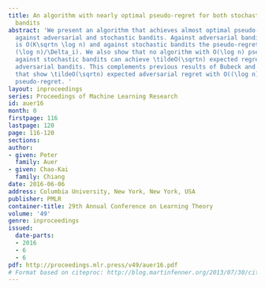 ```yaml
---
title: An algorithm with nearly optimal pseudo-regret for both stochastic and adversarial
  bandits
abstract: 'We present an algorithm that achieves almost optimal pseudo-regret bounds
  against adversarial and stochastic bandits. Against adversarial bandits the pseudo-regret
  is O(K\sqrtn \log n) and against stochastic bandits the pseudo-regret is O(\sum_i
  (\log n)/\Delta_i). We also show that no algorithm with O(\log n) pseudo-regret
  against stochastic bandits can achieve \tildeO(\sqrtn) expected regret against adaptive
  adversarial bandits. This complements previous results of Bubeck and Slivkins (2012)
  that show \tildeO(\sqrtn) expected adversarial regret with O((\log n)^2) stochastic
  pseudo-regret. '
layout: inproceedings
series: Proceedings of Machine Learning Research
id: auer16
month: 0
firstpage: 116
lastpage: 120
page: 116-120
sections: 
author:
- given: Peter
  family: Auer
- given: Chao-Kai
  family: Chiang
date: 2016-06-06
address: Columbia University, New York, New York, USA
publisher: PMLR
container-title: 29th Annual Conference on Learning Theory
volume: '49'
genre: inproceedings
issued:
  date-parts:
  - 2016
  - 6
  - 6
pdf: http://proceedings.mlr.press/v49/auer16.pdf
# Format based on citeproc: http://blog.martinfenner.org/2013/07/30/citeproc-yaml-for-bibliographies/
---
```

